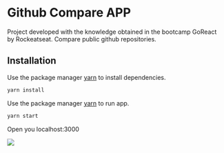 # Github Compare APP

Project developed with the knowledge obtained in the bootcamp GoReact by Rockeatseat. Compare public github repositories.

## Installation

Use the package manager [yarn](https://yarnpkg.com/) to install dependencies.
```bash
yarn install
```

Use the package manager [yarn](https://yarnpkg.com/) to run app.
```bash
yarn start
```

Open you localhost:3000

![](git-compare.gif)
